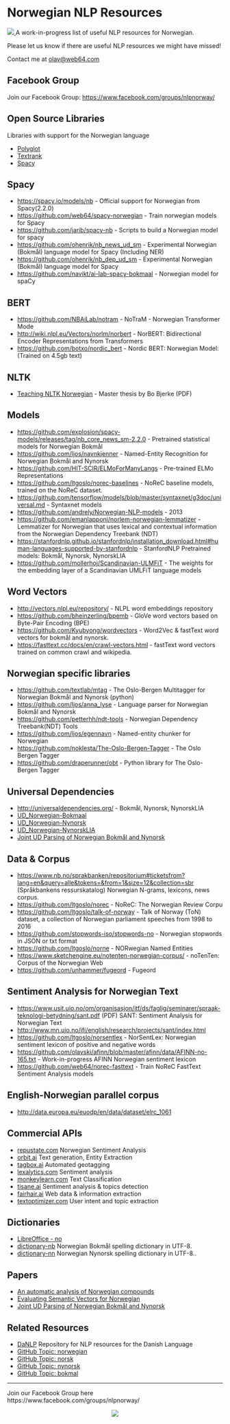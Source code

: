 # Norwegian NLP Resources

<a href="https://www.facebook.com/groups/nlpnorway/">
<img src="http://cdn.web64.com/nlp-norway/nlp-norway-github-cover.jpg">
</a>
A work-in-progress list of useful NLP resources for Norwegian.

Please let us know if there are useful NLP resources we might have missed!

Contact me at olav@web64.com

## Facebook Group
Join our Facebook Group: https://www.facebook.com/groups/nlpnorway/


## Open Source Libraries
Libraries with support for the Norwegian language
* [Polyglot](https://github.com/aboSamoor/polyglot)
* [Textrank](https://github.com/summanlp/textrank)
* [Spacy](https://github.com/explosion/spaCy)

## Spacy
* https://spacy.io/models/nb - Official support for Norwegian from Spacy(2.2.0)
* https://github.com/web64/spacy-norwegian - Train norwegian models for Spacy
* https://github.com/jarib/spacy-nb - Scripts to build a Norwegian model for spacy
* https://github.com/ohenrik/nb_news_ud_sm - Experimental Norwegian (Bokmål) language model for Spacy (Including NER)
* https://github.com/ohenrik/nb_dep_ud_sm - Experimental Norwegian (Bokmål) language model for Spacy
* https://github.com/navikt/ai-lab-spacy-bokmaal - Norwegian model for spaCy

## BERT
* https://github.com/NBAiLab/notram - NoTraM - Norwegian Transformer Mode
* http://wiki.nlpl.eu/Vectors/norlm/norbert - NorBERT: Bidirectional Encoder Representations from Transformers
* https://github.com/botxo/nordic_bert - Nordic BERT: Norwegian Model: (Trained on 4.5gb text)

## NLTK
* [Teaching NLTK Norwegian](https://www.duo.uio.no/bitstream/handle/10852/59276/11/Teaching_NLTK_Norwegian.pdf) - Master thesis by Bo Bjerke (PDF)

## Models 
* https://github.com/explosion/spacy-models/releases/tag/nb_core_news_sm-2.2.0 - Pretrained statistical models for Norwegian Bokmål
* https://github.com/ljos/navnkjenner - Named-Entity Recognition for Norwegian Bokmål and Nynorsk
* https://github.com/HIT-SCIR/ELMoForManyLangs - Pre-trained ELMo Representations 
* https://github.com/ltgoslo/norec-baselines - NoReC baseline models, trained on the NoReC dataset.
* https://github.com/tensorflow/models/blob/master/syntaxnet/g3doc/universal.md - Syntaxnet models
* https://github.com/andrely/Norwegian-NLP-models - 2013
* https://github.com/emanlapponi/norlem-norwegian-lemmatizer - Lemmatizer for Norwegian that uses lexical and contextual information from the Norwegian Dependency Treebank (NDT)
* https://stanfordnlp.github.io/stanfordnlp/installation_download.html#human-languages-supported-by-stanfordnlp - StanfordNLP Pretrained models: Bokmål, Nynorsk, NynorskLIA
* https://github.com/mollerhoj/Scandinavian-ULMFiT - The weights for the embedding layer of a Scandinavian UMLFiT language models

## Word Vectors
* http://vectors.nlpl.eu/repository/ - NLPL word embeddings repository
* https://github.com/bheinzerling/bpemb - GloVe word vectors based on Byte-Pair Encoding (BPE)
* https://github.com/Kyubyong/wordvectors - Word2Vec & fastText word vectors for bokmål and nynorsk.
* https://fasttext.cc/docs/en/crawl-vectors.html - fastText word vectors trained on common crawl and wikipedia.


## Norwegian specific libraries
* https://github.com/textlab/mtag - The Oslo-Bergen Multitagger for Norwegian Bokmål and Nynorsk (python)
* https://github.com/ljos/anna_lyse - Language parser for Norwegian Bokmål and Nynorsk
* https://github.com/petterhh/ndt-tools - Norwegian Dependency Treebank(NDT) Tools
* https://github.com/ljos/egennavn - Named-entity chunker for Norwegian 
* https://github.com/noklesta/The-Oslo-Bergen-Tagger - The Oslo Bergen Tagger
* https://github.com/draperunner/obt -  Python library for The Oslo-Bergen Tagger

## Universal Dependencies
* http://universaldependencies.org/ - Bokmål, Nynorsk, NynorskLIA
* [UD_Norwegian-Bokmaal](https://github.com/UniversalDependencies/UD_Norwegian-Bokmaal)
* [UD_Norwegian-Nynorsk](https://github.com/UniversalDependencies/UD_Norwegian-Nynorsk)
* [UD_Norwegian-NynorskLIA](https://github.com/UniversalDependencies/UD_Norwegian-NynorskLIA)
* [Joint UD Parsing of Norwegian Bokmål and Nynorsk](https://github.com/erikve/bm-nn-parsing)


## Data & Corpus 
* https://www.nb.no/sprakbanken/repositorium#ticketsfrom?lang=en&query=alle&tokens=&from=1&size=12&collection=sbr (Språkbankens ressurskatalog)
  Norwegian N-grams, lexicons, news corpus.
* https://github.com/ltgoslo/norec - NoReC: The Norwegian Review Corpu
* https://github.com/ltgoslo/talk-of-norway -  Talk of Norway (ToN) dataset, a collection of Norwegian parliament speeches from 1998 to 2016
* https://github.com/stopwords-iso/stopwords-no - Norwegian stopwords in JSON or txt format
* https://github.com/ltgoslo/norne - NORwegian Named Entities
* https://www.sketchengine.eu/notenten-norwegian-corpus/ - noTenTen: Corpus of the Norwegian Web
* https://github.com/unhammer/fugeord - Fugeord

## Sentiment Analysis for Norwegian Text
 * https://www.usit.uio.no/om/organisasjon/itf/ds/faglig/seminarer/spraak-teknologi-betydning/sant.pdf (PDF) SANT: Sentiment Analysis for Norwegian Text
 * http://www.mn.uio.no/ifi/english/research/projects/sant/index.html
 * https://github.com/ltgoslo/norsentlex - NorSentLex: Norwegian sentiment lexicon of positive and negative words
 * https://github.com/olavski/afinn/blob/master/afinn/data/AFINN-no-165.txt - Work-in-progress AFINN Norwegian sentiment lexicon
 * https://github.com/web64/norec-fasttext - Train NoReC FastText Sentiment Analysis models


## English-Norwegian parallel corpus
 * http://data.europa.eu/euodp/en/data/dataset/elrc_1061

## Commercial APIs
* [repustate.com](https://www.repustate.com/norwegian-sentiment-analysis/)
  Norwegian Sentiment Analysis
* [orbit.ai](http://orbit.ai)
  Text generation, Entity Extraction
* [tagbox.ai](http://tagbox.ai)
  Automated geotagging
* [lexalytics.com](https://www.lexalytics.com/)
  Sentiment analysis
* [monkeylearn.com](http://monkeylearn.com/)
  Text Classification
* [tisane.ai](http://tisane.ai/)
  Sentiment analysis & topics detection
* [fairhair.ai](https://fairhair.ai/)
  Web data & information extraction
* [textoptimizer.com](https://textoptimizer.com/m)
  User intent and topic extraction

## Dictionaries
* [LibreOffice - no](https://github.com/LibreOffice/dictionaries/tree/master/no)
* [dictionary-nb](https://github.com/wooorm/dictionaries/tree/master/dictionaries/nb) Norwegian Bokmål spelling dictionary in UTF-8.
* [dictionary-nn](https://github.com/wooorm/dictionaries/tree/master/dictionaries/nn) Norwegian Nynorsk spelling dictionary in UTF-8..

## Papers
* [An automatic analysis of Norwegian compounds](http://citeseerx.ist.psu.edu/viewdoc/download?doi=10.1.1.23.7469&rep=rep1&type=pdf)
* [Evaluating Semantic Vectors for Norwegian](https://www.duo.uio.no/handle/10852/61756)
* [Joint UD Parsing of Norwegian Bokmål and Nynorsk](http://www.ep.liu.se/ecp/131/001/ecp17131001.pdf)

## Related Resources
 * [DaNLP](https://github.com/alexandrainst/danlp) Repository for NLP resources for the Danish Language
 * [GitHub Topic: norwegian](https://github.com/topics/norwegian)
 * [GitHub Topic: norsk](https://github.com/topics/norsk)
 * [GitHub Topic: nynorsk](https://github.com/topics/nynorsk)
 * [GitHub Topic: bokmal](https://github.com/topics/bokmal)
 

<hr />
Join our Facebook Group here https://www.facebook.com/groups/nlpnorway/
<p align="center">
  <img src="http://cdn.web64.com/nlp-norway/NLP-Norway-mountain-badge-1-colored-460px.png">
 </p>

